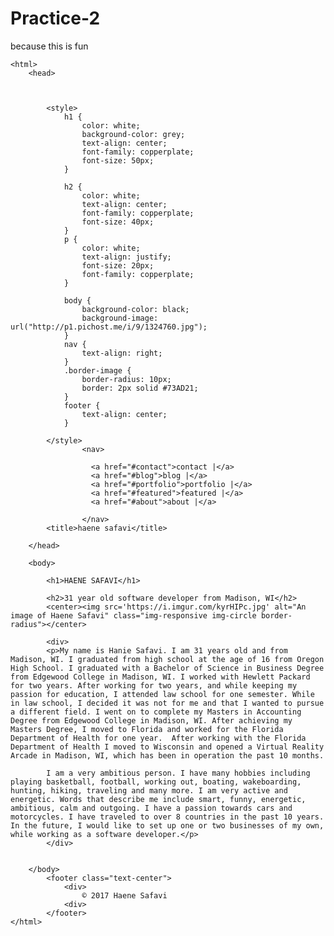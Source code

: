 # Practice-2
because this is fun
<!DOCTYPE html>
	<html>
		<head>
			


			<style>
				h1 {
					color: white; 
					background-color: grey; 
					text-align: center;
					font-family: copperplate;
					font-size: 50px;
				}

				h2 {
					color: white;
					text-align: center;
					font-family: copperplate;
					font-size: 40px;
				}
				p {
					color: white;
					text-align: justify;
					font-size: 20px;
					font-family: copperplate;
				}

				body {
					background-color: black; 
					background-image: url("http://p1.pichost.me/i/9/1324760.jpg");
				}
				nav {
					text-align: right;
				}
				.border-image {
					border-radius: 10px;
					border: 2px solid #73AD21;					
				}
				footer {
					text-align: center;
				}

			</style>
					<nav>        
	  			 
				      <a href="#contact">contact |</a>
				      <a href="#blog">blog |</a>
				      <a href="#portfolio">portfolio |</a>
				      <a href="#featured">featured |</a>
				      <a href="#about">about |</a>
				
					</nav>
			<title>haene safavi</title>

		</head>

		<body>

			<h1>HAENE SAFAVI</h1>

			<h2>31 year old software developer from Madison, WI</h2>
			<center><img src='https://i.imgur.com/kyrHIPc.jpg' alt="An image of Haene Safavi" class="img-responsive img-circle border-radius"></center>

			<div>
			<p>My name is Hanie Safavi. I am 31 years old and from Madison, WI. I graduated from high school at the age of 16 from Oregon High School. I graduated with a Bachelor of Science in Business Degree from Edgewood College in Madison, WI. I worked with Hewlett Packard for two years. After working for two years, and while keeping my passion for education, I attended law school for one semester. While in law school, I decided it was not for me and that I wanted to pursue a different field. I went on to complete my Masters in Accounting Degree from Edgewood College in Madison, WI. After achieving my Masters Degree, I moved to Florida and worked for the Florida Department of Health for one year.  After working with the Florida Department of Health I moved to Wisconsin and opened a Virtual Reality Arcade in Madison, WI, which has been in operation the past 10 months. 

			I am a very ambitious person. I have many hobbies including playing basketball, football, working out, boating, wakeboarding, hunting, hiking, traveling and many more. I am very active and energetic. Words that describe me include smart, funny, energetic, ambitious, calm and outgoing. I have a passion towards cars and motorcycles. I have traveled to over 8 countries in the past 10 years. In the future, I would like to set up one or two businesses of my own, while working as a software developer.</p>
			</div>	


		</body>
			<footer class="text-center">
				<div>
	     			© 2017 Haene Safavi
	          	<div>
          	</footer>
	</html>
